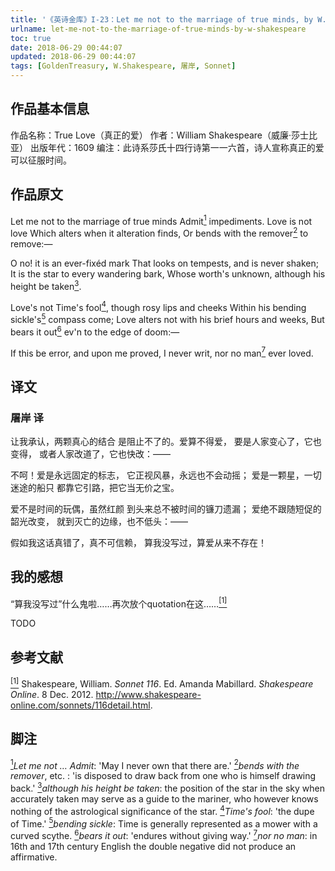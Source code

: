 ```yaml
---
title: '《英诗金库》I-23：Let me not to the marriage of true minds, by W. Shakespeare'
urlname: let-me-not-to-the-marriage-of-true-minds-by-w-shakespeare
toc: true
date: 2018-06-29 00:44:07
updated: 2018-06-29 00:44:07
tags: [GoldenTreasury, W.Shakespeare, 屠岸, Sonnet]
---
```


## 作品基本信息

作品名称：True Love（真正的爱）
作者：William Shakespeare（威廉·莎士比亚）
出版年代：1609
编注：此诗系莎氏十四行诗第一一六首，诗人宣称真正的爱可以征服时间。

## 作品原文

Let me not to the marriage of true minds
Admit<a href="#note1" id="note1ref"><sup>1</sup></a> impediments. Love is not love
Which alters when it alteration finds,
Or bends with the remover<a href="#note2" id="note2ref"><sup>2</sup></a> to remove:—

O no! it is an ever-fixéd mark
That looks on tempests, and is never shaken;
It is the star to every wandering bark,
Whose worth's unknown, although his height be taken<a href="#note3" id="note3ref"><sup>3</sup></a>.

Love's not Time's fool<a href="#note4" id="note4ref"><sup>4</sup></a>, though rosy lips and cheeks
Within his bending sickle's<a href="#note5" id="note5ref"><sup>5</sup></a> compass come;
Love alters not with his brief hours and weeks,
But bears it out<a href="#note6" id="note6ref"><sup>6</sup></a> ev'n to the edge of doom:—

If this be error, and upon me proved,
I never writ, nor no man<a href="#note7" id="note7ref"><sup>7</sup></a> ever loved.

## 译文
### 屠岸 译

让我承认，两颗真心的结合
是阻止不了的。爱算不得爱，
要是人家变心了，它也变得，
或者人家改道了，它也快改：——

不呵！爱是永远固定的标志，
它正视风暴，永远也不会动摇；
爱是一颗星，一切迷途的船只
都靠它引路，把它当无价之宝。

爱不是时间的玩偶，虽然红颜
到头来总不被时间的镰刀遗漏；
爱绝不跟随短促的韶光改变，
就到灭亡的边缘，也不低头：——

假如我这话真错了，真不可信赖，
算我没写过，算爱从来不存在！

## 我的感想

“算我没写过”什么鬼啦……再次放个quotation在这……<a href="#bib1" id="bib1ref"><sup>[1]</sup></a>


TODO

## 参考文献
<a id="bib1" href="#bib1ref"><sup>[1]</sup></a> Shakespeare, William. *Sonnet 116*. Ed. Amanda Mabillard. *Shakespeare Online*. 8 Dec. 2012. <http://www.shakespeare-online.com/sonnets/116detail.html>.

## 脚注
<a id="note1" href="#note1ref"><sup>1</sup></a>*Let me not … Admit*: 'May I never own that there are.'
<a id="note2" href="#note2ref"><sup>2</sup></a>*bends with the remover*, etc. : 'is disposed to draw back from one who is himself drawing back.'
<a id="note3" href="#note3ref"><sup>3</sup></a>*although his height be taken*: the position of the star in the sky when accurately taken may serve as a guide to the mariner, who however knows nothing of the astrological significance of the star.
<a id="note4" href="#note4ref"><sup>4</sup></a>*Time's fool*: 'the dupe of Time.'
<a id="note5" href="#note5ref"><sup>5</sup></a>*bending sickle*: Time is generally represented as a mower with a curved scythe.
<a id="note6" href="#note6ref"><sup>6</sup></a>*bears it out*: 'endures without giving way.'
<a id="note7" href="#note7ref"><sup>7</sup></a>*nor no man*: in 16th and 17th century English the double negative did not produce an affirmative.
